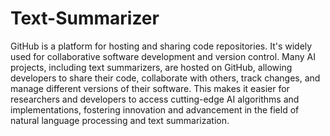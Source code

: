 # Text-Summarizer
GitHub is a platform for hosting and sharing code repositories. It's widely used for collaborative software development and version control. Many AI projects, including text summarizers, are hosted on GitHub, allowing developers to share their code, collaborate with others, track changes, and manage different versions of their software. This makes it easier for researchers and developers to access cutting-edge AI algorithms and implementations, fostering innovation and advancement in the field of natural language processing and text summarization.
